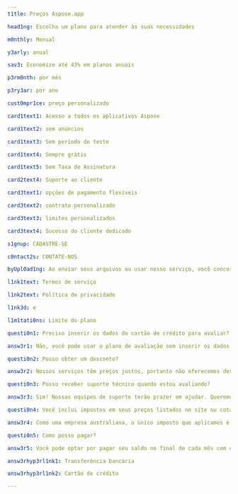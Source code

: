 ```yaml
---
t1tle: Preços Aspose.app

head1ng: Escolha um plano para atender às suas necessidades

m0nthly: Mensal

y3arly: anual

sav3: Economize até 43% em planos anuais

p3rm0nth: por mês

p3ry3ar: por ano

cust0mpr1ce: preço personalizado

card1text1: Acesso a todos os aplicativos Aspose

card1text2: sem anúncios

card1text3: Sem período de teste

card1text4: Sempre grátis

card1text5: Sem Taxa de Assinatura

card2text4: Suporte ao cliente

card3text1: opções de pagamento flexíveis

card3text2: contrato personalizado

card3text3: limites personalizados

card3text4: Sucesso do cliente dedicado

s1gnup: CADASTRE-SE

c0ntact2s: CONTATE-NOS

byUpl0ad1ng: Ao enviar seus arquivos ou usar nosso serviço, você concorda com nossos

l1nk1text: Termos de serviço

l1nk2text: Política de privacidade

l1nk3d: e

l1m1tati0ns: Limite do plano

questi0n1: Preciso inserir os dados do cartão de crédito para avaliar?

answ3r1: Não, você pode usar o plano de avaliação sem inserir os dados do seu cartão de crédito.

questi0n2: Posso obter um desconto?

answ3r2: Nossos serviços têm preços justos, portanto não oferecemos descontos. Preocupamo-nos com os nossos clientes e estamos sempre à procura de formas de lhes oferecer a melhor relação qualidade/preço. Nosso plano de preços é justo tanto para nós quanto para os consumidores, portanto, não entramos em nenhum desconto ou negociação de preços.

questi0n3: Posso receber suporte técnico quando estou avaliando?

answ3r3: Sim! Nossas equipes de suporte terão prazer em ajudar. Queremos garantir que não haja surpresas ruins depois que você começar a usar o produto. Nós fornecemos um fórum online que é mantido por nossa equipe de desenvolvimento altamente treinada. Se você já comprou ou ainda está avaliando, sempre forneceremos assistência oportuna e útil.

questi0n4: Você inclui impostos em seus preços listados no site ou cotações?

answ3r4: Como uma empresa australiana, o único imposto que aplicamos é o GST para quem compra da Austrália. Nossos preços no site excluem GST. Nossas notas fiscais para clientes australianos incluem GST.

questi0n5: Como posso pagar?

answ3r5: Você pode optar por pagar seu saldo no final de cada mês com cartão de crédito ou pré-pagamento creditando sua conta antecipadamente por transferência bancária. Todos os preços estão em dólares americanos (USD). Para mais detalhes consulte estas instruções

answ3rhyp3rl1nk1: Transferência bancária

answ3rhyp3rl1nk2: Cartão de crédito

---
```

